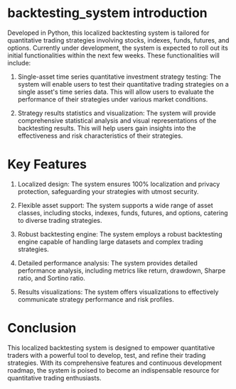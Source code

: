 # backtesting_system introduction
Developed in Python, this localized backtesting system is tailored for quantitative trading strategies involving stocks, indexes, funds, futures, and options. Currently under development, the system is expected to roll out its initial functionalities within the next few weeks. These functionalities will include:

1. Single-asset time series quantitative investment strategy testing: The system will enable users to test their quantitative trading strategies on a single asset's time series data. This will allow users to evaluate the performance of their strategies under various market conditions.

2. Strategy results statistics and visualization: The system will provide comprehensive statistical analysis and visual representations of the backtesting results. This will help users gain insights into the effectiveness and risk characteristics of their strategies.

# Key Features

1. Localized design: The system ensures 100% localization and privacy protection, safeguarding your strategies with utmost security.

2. Flexible asset support: The system supports a wide range of asset classes, including stocks, indexes, funds, futures, and options, catering to diverse trading strategies.

3. Robust backtesting engine: The system employs a robust backtesting engine capable of handling large datasets and complex trading strategies.

4. Detailed performance analysis: The system provides detailed performance analysis, including metrics like return, drawdown, Sharpe ratio, and Sortino ratio.

5. Results visualizations: The system offers visualizations to effectively communicate strategy performance and risk profiles.


# Conclusion

This localized backtesting system is designed to empower quantitative traders with a powerful tool to develop, test, and refine their trading strategies. With its comprehensive features and continuous development roadmap, the system is poised to become an indispensable resource for quantitative trading enthusiasts.
